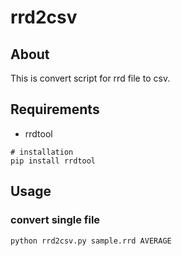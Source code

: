 # rrd2csv

## About 

This is convert script for rrd file to csv.

## Requirements

* rrdtool

```
# installation
pip install rrdtool
```

## Usage

### convert single file

```
python rrd2csv.py sample.rrd AVERAGE
```